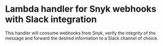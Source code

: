 # Lambda handler for Snyk webhooks with Slack integration
This handler will consume webhooks from Snyk, verify the integrity of the message and forward the desired information to a Slack channel of choice.
